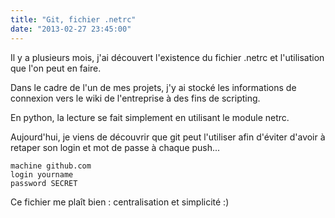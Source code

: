 ```yaml
---
title: "Git, fichier .netrc"
date: "2013-02-27 23:45:00"
---
```

Il y a plusieurs mois, j'ai découvert l'existence du fichier .netrc et l'utilisation que l'on peut en faire.

Dans le cadre de l'un de mes projets, j'y ai stocké les informations de connexion vers le wiki de l'entreprise à des fins de scripting.

En python, la lecture se fait simplement en utilisant le module netrc.

Aujourd'hui, je viens de découvrir que git peut l'utiliser afin d'éviter d'avoir à retaper son login et mot de passe à chaque push...


```
machine github.com
login yourname
password SECRET
```

Ce fichier me plaît bien : centralisation et simplicité :) 
